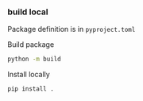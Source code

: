 




### build local

Package definition is in `pyproject.toml`

Build package
```sh
python -m build
```

Install locally 

```sh
pip install .
```